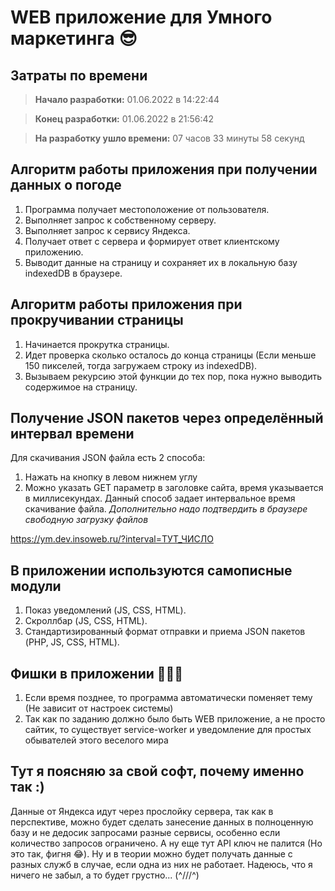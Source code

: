 # WEB приложение для Умного маркетинга 😎

## Затраты по времени
> **Начало разработки:** 01.06.2022 в 14:22:44

> **Конец разработки:** 01.06.2022 в 21:56:42

> **На разработку ушло времени:** 07 часов 33 минуты 58 секунд

## Алгоритм работы приложения при получении данных о погоде
1. Программа получает местоположение от пользователя.
2. Выполняет запрос к собственному серверу.
3. Выполняет запрос к сервису Яндекса.
4. Получает ответ с сервера и формирует ответ клиентскому приложению.
5. Выводит данные на страницу и сохраняет их в локальную базу indexedDB в браузере.

## Алгоритм работы приложения при прокручивании страницы
1. Начинается прокрутка страницы.
2. Идет проверка сколько осталось до конца страницы (Если меньше 150 пикселей, тогда загружаем строку из indexedDB).
3. Вызываем рекурсию этой функции до тех пор, пока нужно выводить содержимое на страницу.

## Получение JSON пакетов через определённый интервал времени
Для скачивания JSON файла есть 2 способа:
1. Нажать на кнопку в левом нижнем углу
2. Можно указать GET параметр в заголовке сайта, время указывается в миллисекундах. Данный способ задает интервальное время скачивание файла. 
*Дополнительно надо подтвердить в браузере свободную загрузку файлов*

<https://ym.dev.insoweb.ru/?interval=ТУТ_ЧИСЛО>  

## В приложении используются самописные модули
1. Показ уведомлений (JS, CSS, HTML).
2. Скроллбар (JS, CSS, HTML).
3. Стандартизированный формат отправки и приема JSON пакетов (PHP, JS, CSS, HTML).

## Фишки в приложении 🎉🎉🎉
1. Если время позднее, то программа автоматически поменяет тему (Не зависит от настроек системы)
2. Так как по заданию должно было быть WEB приложение, а не просто сайтик, то существует service-worker и уведомление для простых обывателей этого веселого мира

## Тут я поясняю за свой софт, почему именно так :)
Данные от Яндекса идут через прослойку сервера, так как в перспективе, можно будет сделать занесение данных в полноценную базу и не дедосик запросами разные сервисы, особенно если количество запросов ограничено. А ну еще тут API ключ не палится (Но это так, фигня 😂). Ну и в теории можно будет получать данные с разных служб в случае, если одна из них не работает. Надеюсь, что я ничего не забыл, а то будет грустно... (^///^)

